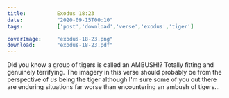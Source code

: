```yaml
---
title:          Exodus 18:23
date:           "2020-09-15T00:10"
tags:           ['post','download','verse','exodus','tiger']

coverImage:     "exodus-18-23.png"
download:       "exodus-18-23.pdf"
---
```

Did you know a group of tigers is called an AMBUSH!? Totally fitting and genuinely terrifying. The imagery in this verse should probably be from the perspective of *us* being the tiger although I'm sure some of you out there are enduring situations far worse than encountering an ambush of tigers...

